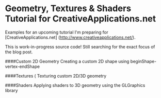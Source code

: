 Geometry, Textures & Shaders Tutorial for CreativeApplications.net
==================================================

Examples for an upcoming tutorial I'm preparing for [CreativeApplications.net] (http://www.creativeapplications.net/).

This is work-in-progress source code! Still searching for the exact focus of the blog post.

####Custom 2D Geometry
Creating a custom 2D shape using beginShape-vertex-endShape

####Textures (
Texturing custom 2D/3D geometry

####Shaders
Applying shaders to 3D geometry using the GLGraphics library
